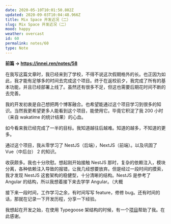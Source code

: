 ```yaml
---
date: 2020-05-10T10:01:50.802Z
updated: 2020-09-03T10:04:48.966Z
title: Mix Space 开发近况（二）
slug: Mix Space 开发近况（二）
mood: happy
weather: overcast
id: 60
permalink: notes/60
type: Note
---
```


**前篇 → https://innei.ren/notes/58**

在我写这篇文章时，我已经来到了学校，不得不说这次假期格外的长。也正因为如此，我才能有足够多的时间去完成这个项目。终于在返校前夕，我完成了所有的基本功能，并且已经部署上线了。虽然还有很多不足，但这也需要后期花时间不断的去完善。

我的开发初衷是自己想把两个博客融合。也希望能通过这个项目学习到很多的知识。当然我更希望更多人能看到这个项目，能使用它。毕竟它积淀了我 200 小时（来自 wakatime 的统计结果）的心血。

如今看来我已经完成了一半的目标。我知道越往后越难。知道的越多，不知道的更多。

通过这个项目，我从零学习了 NestJS（后端），NextJS（前端）。以及巩固了 Vue（中后台） 2 的知识。

收获颇多。我也十分欣慰。想起刚开始接触 NestJS 那时，复杂的依赖注入，模块分离，各种依赖注入导致的报错，让我几经想要放弃。但是经过一段时间的摸索，我才发现 NestJS 这套架构的稳健型，十分清晰的结构。NestJS 是参考了 Angular 的结构，所以我想着接下来去学学 Angular。（大概

接下来一段时间，工作学习之余，有时间写写 feature，修修 bug。还有时间的话，那就在记录一下开发历程，分享一下经验。

我想起在开发之始，在使用 Typegoose 架结构的时候，有一个[项目](https://github.com/jiayisheji/nest-cnode)帮助了我。在此感谢。